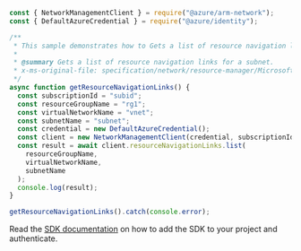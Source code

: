 ```javascript
const { NetworkManagementClient } = require("@azure/arm-network");
const { DefaultAzureCredential } = require("@azure/identity");

/**
 * This sample demonstrates how to Gets a list of resource navigation links for a subnet.
 *
 * @summary Gets a list of resource navigation links for a subnet.
 * x-ms-original-file: specification/network/resource-manager/Microsoft.Network/stable/2021-05-01/examples/VirtualNetworkGetResourceNavigationLinks.json
 */
async function getResourceNavigationLinks() {
  const subscriptionId = "subid";
  const resourceGroupName = "rg1";
  const virtualNetworkName = "vnet";
  const subnetName = "subnet";
  const credential = new DefaultAzureCredential();
  const client = new NetworkManagementClient(credential, subscriptionId);
  const result = await client.resourceNavigationLinks.list(
    resourceGroupName,
    virtualNetworkName,
    subnetName
  );
  console.log(result);
}

getResourceNavigationLinks().catch(console.error);
```

Read the [SDK documentation](https://github.com/Azure/azure-sdk-for-js/blob/%40azure%2Farm-network_27.0.0/sdk/network/arm-network/README.md) on how to add the SDK to your project and authenticate.
